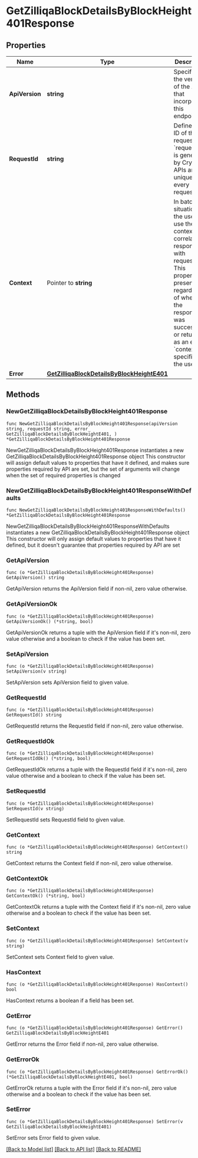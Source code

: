 # GetZilliqaBlockDetailsByBlockHeight401Response

## Properties

Name | Type | Description | Notes
------------ | ------------- | ------------- | -------------
**ApiVersion** | **string** | Specifies the version of the API that incorporates this endpoint. | 
**RequestId** | **string** | Defines the ID of the request. The &#x60;requestId&#x60; is generated by Crypto APIs and it&#39;s unique for every request. | 
**Context** | Pointer to **string** | In batch situations the user can use the context to correlate responses with requests. This property is present regardless of whether the response was successful or returned as an error. &#x60;context&#x60; is specified by the user. | [optional] 
**Error** | [**GetZilliqaBlockDetailsByBlockHeightE401**](GetZilliqaBlockDetailsByBlockHeightE401.md) |  | 

## Methods

### NewGetZilliqaBlockDetailsByBlockHeight401Response

`func NewGetZilliqaBlockDetailsByBlockHeight401Response(apiVersion string, requestId string, error_ GetZilliqaBlockDetailsByBlockHeightE401, ) *GetZilliqaBlockDetailsByBlockHeight401Response`

NewGetZilliqaBlockDetailsByBlockHeight401Response instantiates a new GetZilliqaBlockDetailsByBlockHeight401Response object
This constructor will assign default values to properties that have it defined,
and makes sure properties required by API are set, but the set of arguments
will change when the set of required properties is changed

### NewGetZilliqaBlockDetailsByBlockHeight401ResponseWithDefaults

`func NewGetZilliqaBlockDetailsByBlockHeight401ResponseWithDefaults() *GetZilliqaBlockDetailsByBlockHeight401Response`

NewGetZilliqaBlockDetailsByBlockHeight401ResponseWithDefaults instantiates a new GetZilliqaBlockDetailsByBlockHeight401Response object
This constructor will only assign default values to properties that have it defined,
but it doesn't guarantee that properties required by API are set

### GetApiVersion

`func (o *GetZilliqaBlockDetailsByBlockHeight401Response) GetApiVersion() string`

GetApiVersion returns the ApiVersion field if non-nil, zero value otherwise.

### GetApiVersionOk

`func (o *GetZilliqaBlockDetailsByBlockHeight401Response) GetApiVersionOk() (*string, bool)`

GetApiVersionOk returns a tuple with the ApiVersion field if it's non-nil, zero value otherwise
and a boolean to check if the value has been set.

### SetApiVersion

`func (o *GetZilliqaBlockDetailsByBlockHeight401Response) SetApiVersion(v string)`

SetApiVersion sets ApiVersion field to given value.


### GetRequestId

`func (o *GetZilliqaBlockDetailsByBlockHeight401Response) GetRequestId() string`

GetRequestId returns the RequestId field if non-nil, zero value otherwise.

### GetRequestIdOk

`func (o *GetZilliqaBlockDetailsByBlockHeight401Response) GetRequestIdOk() (*string, bool)`

GetRequestIdOk returns a tuple with the RequestId field if it's non-nil, zero value otherwise
and a boolean to check if the value has been set.

### SetRequestId

`func (o *GetZilliqaBlockDetailsByBlockHeight401Response) SetRequestId(v string)`

SetRequestId sets RequestId field to given value.


### GetContext

`func (o *GetZilliqaBlockDetailsByBlockHeight401Response) GetContext() string`

GetContext returns the Context field if non-nil, zero value otherwise.

### GetContextOk

`func (o *GetZilliqaBlockDetailsByBlockHeight401Response) GetContextOk() (*string, bool)`

GetContextOk returns a tuple with the Context field if it's non-nil, zero value otherwise
and a boolean to check if the value has been set.

### SetContext

`func (o *GetZilliqaBlockDetailsByBlockHeight401Response) SetContext(v string)`

SetContext sets Context field to given value.

### HasContext

`func (o *GetZilliqaBlockDetailsByBlockHeight401Response) HasContext() bool`

HasContext returns a boolean if a field has been set.

### GetError

`func (o *GetZilliqaBlockDetailsByBlockHeight401Response) GetError() GetZilliqaBlockDetailsByBlockHeightE401`

GetError returns the Error field if non-nil, zero value otherwise.

### GetErrorOk

`func (o *GetZilliqaBlockDetailsByBlockHeight401Response) GetErrorOk() (*GetZilliqaBlockDetailsByBlockHeightE401, bool)`

GetErrorOk returns a tuple with the Error field if it's non-nil, zero value otherwise
and a boolean to check if the value has been set.

### SetError

`func (o *GetZilliqaBlockDetailsByBlockHeight401Response) SetError(v GetZilliqaBlockDetailsByBlockHeightE401)`

SetError sets Error field to given value.



[[Back to Model list]](../README.md#documentation-for-models) [[Back to API list]](../README.md#documentation-for-api-endpoints) [[Back to README]](../README.md)


